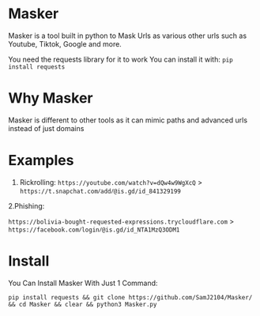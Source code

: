 # Masker

Masker is a tool built in python to Mask Urls as various other urls such as Youtube, Tiktok, Google and more.

You need the requests library for it to work
You can install it with:
```pip install requests```

# Why Masker

Masker is different to other tools as it can mimic paths and advanced urls instead of just domains

# Examples
1. Rickrolling:
```https://youtube.com/watch?v=dQw4w9WgXcQ``` > ```https://t.snapchat.comⳆaddⳆ@is.gd/id_841329199```

2.Phishing:

```https://bolivia-bought-requested-expressions.trycloudflare.com``` > ```https://facebook.comⳆloginⳆ@is.gd/id_NTA1MzQ3ODM1```

# Install

You Can Install Masker With Just 1 Command:

```pip install requests && git clone https://github.com/SamJ2104/Masker/ && cd Masker && clear && python3 Masker.py```
